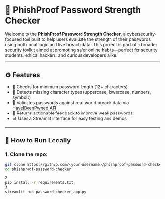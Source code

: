 # 🔐 PhishProof Password Strength Checker

Welcome to the **PhishProof Password Strength Checker**, a cybersecurity-focused tool built to help users evaluate the strength of their passwords using both local logic and live breach data. This project is part of a broader security toolkit aimed at promoting safer online habits—perfect for security students, ethical hackers, and curious developers alike.

---

## ⚙️ Features

- 📏 Checks for minimum password length (12+ characters)
- 🔡 Detects missing character types (uppercase, lowercase, numbers, symbols)
- 🚨 Validates passwords against real-world breach data via [HaveIBeenPwned API](https://haveibeenpwned.com/API/v3)
- 🎯 Returns actionable feedback to improve weak passwords
- 📊 Uses a Streamlit interface for easy testing and demos

---

## 🔧 How to Run Locally

### 1. Clone the repo:

```bash
git clone https://github.com/<your-username>/phishproof-password-checker.git
cd phishproof-password-checker

2
pip install -r requirements.txt
3
streamlit run password_checker_app.py

